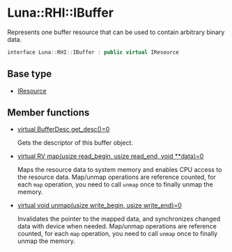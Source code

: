# Luna::RHI::IBuffer
Represents one buffer resource that can be used to contain arbitrary binary data. 

```c++
interface Luna::RHI::IBuffer : public virtual IResource
```

## Base type
* [IResource](struct_luna_1_1_r_h_i_1_1_i_resource.md)
## Member functions
* [virtual BufferDesc get_desc()=0](struct_luna_1_1_r_h_i_1_1_i_buffer_1ad0f429f6f4ab5065767e043a360562c7.md)

    Gets the descriptor of this buffer object. 

* [virtual RV map(usize read_begin, usize read_end, void **data)=0](struct_luna_1_1_r_h_i_1_1_i_buffer_1a23019f24e440a95c82b26fdcd9abc491.md)

    Maps the resource data to system memory and enables CPU access to the resource data. Map/unmap operations are reference counted, for each `map` operation, you need to call `unmap` once to finally unmap the memory. 

* [virtual void unmap(usize write_begin, usize write_end)=0](struct_luna_1_1_r_h_i_1_1_i_buffer_1af2767ed8d8df249817bb0c85cfecf6f0.md)

    Invalidates the pointer to the mapped data, and synchronizes changed data with device when needed. Map/unmap operations are reference counted, for each `map` operation, you need to call `unmap` once to finally unmap the memory. 

